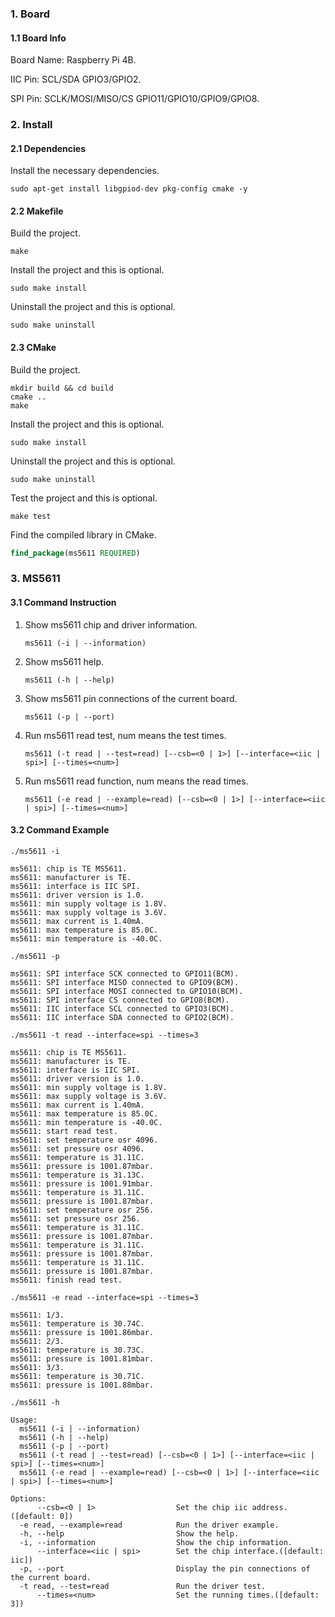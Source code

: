 ### 1. Board

#### 1.1 Board Info

Board Name: Raspberry Pi 4B.

IIC Pin: SCL/SDA GPIO3/GPIO2.

SPI Pin: SCLK/MOSI/MISO/CS GPIO11/GPIO10/GPIO9/GPIO8.

### 2. Install

#### 2.1 Dependencies

Install the necessary dependencies.

```shell
sudo apt-get install libgpiod-dev pkg-config cmake -y
```

#### 2.2 Makefile

Build the project.

```shell
make
```

Install the project and this is optional.

```shell
sudo make install
```

Uninstall the project and this is optional.

```shell
sudo make uninstall
```

#### 2.3 CMake

Build the project.

```shell
mkdir build && cd build 
cmake .. 
make
```

Install the project and this is optional.

```shell
sudo make install
```

Uninstall the project and this is optional.

```shell
sudo make uninstall
```

Test the project and this is optional.

```shell
make test
```

Find the compiled library in CMake. 

```cmake
find_package(ms5611 REQUIRED)
```

### 3. MS5611

#### 3.1 Command Instruction

1. Show ms5611 chip and driver information.

   ```shell
   ms5611 (-i | --information)
   ```

2. Show ms5611 help.

   ```shell
   ms5611 (-h | --help)
   ```

3. Show ms5611 pin connections of the current board.

   ```shell
   ms5611 (-p | --port)
   ```

5. Run ms5611 read test, num means the test times. 

   ```shell
   ms5611 (-t read | --test=read) [--csb=<0 | 1>] [--interface=<iic | spi>] [--times=<num>]
   ```

5. Run ms5611 read function, num means the read times. 

   ```shell
   ms5611 (-e read | --example=read) [--csb=<0 | 1>] [--interface=<iic | spi>] [--times=<num>]
   ```

#### 3.2 Command Example

```shell
./ms5611 -i

ms5611: chip is TE MS5611.
ms5611: manufacturer is TE.
ms5611: interface is IIC SPI.
ms5611: driver version is 1.0.
ms5611: min supply voltage is 1.8V.
ms5611: max supply voltage is 3.6V.
ms5611: max current is 1.40mA.
ms5611: max temperature is 85.0C.
ms5611: min temperature is -40.0C.
```

```shell
./ms5611 -p

ms5611: SPI interface SCK connected to GPIO11(BCM).
ms5611: SPI interface MISO connected to GPIO9(BCM).
ms5611: SPI interface MOSI connected to GPIO10(BCM).
ms5611: SPI interface CS connected to GPIO8(BCM).
ms5611: IIC interface SCL connected to GPIO3(BCM).
ms5611: IIC interface SDA connected to GPIO2(BCM).
```

```shell
./ms5611 -t read --interface=spi --times=3

ms5611: chip is TE MS5611.
ms5611: manufacturer is TE.
ms5611: interface is IIC SPI.
ms5611: driver version is 1.0.
ms5611: min supply voltage is 1.8V.
ms5611: max supply voltage is 3.6V.
ms5611: max current is 1.40mA.
ms5611: max temperature is 85.0C.
ms5611: min temperature is -40.0C.
ms5611: start read test.
ms5611: set temperature osr 4096.
ms5611: set pressure osr 4096.
ms5611: temperature is 31.11C.
ms5611: pressure is 1001.87mbar.
ms5611: temperature is 31.13C.
ms5611: pressure is 1001.91mbar.
ms5611: temperature is 31.11C.
ms5611: pressure is 1001.87mbar.
ms5611: set temperature osr 256.
ms5611: set pressure osr 256.
ms5611: temperature is 31.11C.
ms5611: pressure is 1001.87mbar.
ms5611: temperature is 31.11C.
ms5611: pressure is 1001.87mbar.
ms5611: temperature is 31.11C.
ms5611: pressure is 1001.87mbar.
ms5611: finish read test.
```

```shell
./ms5611 -e read --interface=spi --times=3

ms5611: 1/3.
ms5611: temperature is 30.74C.
ms5611: pressure is 1001.86mbar.
ms5611: 2/3.
ms5611: temperature is 30.73C.
ms5611: pressure is 1001.81mbar.
ms5611: 3/3.
ms5611: temperature is 30.71C.
ms5611: pressure is 1001.88mbar.
```

```shell
./ms5611 -h

Usage:
  ms5611 (-i | --information)
  ms5611 (-h | --help)
  ms5611 (-p | --port)
  ms5611 (-t read | --test=read) [--csb=<0 | 1>] [--interface=<iic | spi>] [--times=<num>]
  ms5611 (-e read | --example=read) [--csb=<0 | 1>] [--interface=<iic | spi>] [--times=<num>]

Options:
      --csb=<0 | 1>                  Set the chip iic address.([default: 0])
  -e read, --example=read            Run the driver example.
  -h, --help                         Show the help.
  -i, --information                  Show the chip information.
      --interface=<iic | spi>        Set the chip interface.([default: iic])
  -p, --port                         Display the pin connections of the current board.
  -t read, --test=read               Run the driver test.
      --times=<num>                  Set the running times.([default: 3])
```
